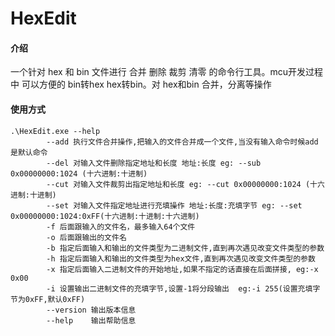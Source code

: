 # HexEdit

#### 介绍
一个针对 hex 和 bin 文件进行 合并 删除 裁剪 清零 的命令行工具。mcu开发过程中 可以方便的 bin转hex hex转bin。对 hex和bin 合并，分离等操作

#### 使用方式
~~~
.\HexEdit.exe --help
        --add 执行文件合并操作,把输入的文件合并成一个文件,当没有输入命令时候add是默认命令
        --del 对输入文件删除指定地址和长度 地址:长度 eg: --sub 0x00000000:1024 (十六进制:十进制)
        --cut 对输入文件裁剪出指定地址和长度 eg: --cut 0x00000000:1024 (十六进制:十进制)
        --set 对输入文件指定地址进行充填操作 地址:长度:充填字节 eg: --set 0x00000000:1024:0xFF(十六进制:十进制:十六进制)
        -f 后面跟输入的文件名，最多输入64个文件
        -o 后面跟输出的文件名
        -b 指定后面输入和输出的文件类型为二进制文件,直到再次遇见改变文件类型的参数
        -h 指定后面输入和输出的文件类型为hex文件,直到再次遇见改变文件类型的参数
        -x 指定后面输入二进制文件的开始地址,如果不指定的话直接在后面拼接, eg:-x 0x00
        -i 设置输出二进制文件的充填字节,设置-1将分段输出  eg:-i 255(设置充填字节为0xFF,默认0xFF)
        --version 输出版本信息
        --help    输出帮助信息
~~~


